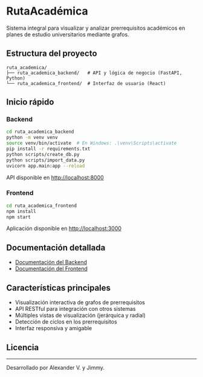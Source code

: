 # RutaAcadémica

Sistema integral para visualizar y analizar prerrequisitos académicos en planes de estudio universitarios mediante grafos.

## Estructura del proyecto

```
ruta_academica/
├── ruta_academica_backend/   # API y lógica de negocio (FastAPI, Python)
└── ruta_academica_frontend/  # Interfaz de usuario (React)
```

## Inicio rápido

### Backend

```bash
cd ruta_academica_backend
python -m venv venv
source venv/bin/activate  # En Windows: .\venv\Scripts\activate
pip install -r requirements.txt
python scripts/create_db.py
python scripts/import_data.py
uvicorn app.main:app --reload
```

API disponible en [http://localhost:8000](http://localhost:8000)

### Frontend

```bash
cd ruta_academica_frontend
npm install
npm start
```

Aplicación disponible en [http://localhost:3000](http://localhost:3000)

## Documentación detallada

- [Documentación del Backend](./ruta_academica_backend/README.md)
- [Documentación del Frontend](./ruta_academica_frontend/README.md)

## Características principales

- Visualización interactiva de grafos de prerrequisitos
- API RESTful para integración con otros sistemas
- Múltiples vistas de visualización (jerárquica y radial)
- Detección de ciclos en los prerrequisitos
- Interfaz responsiva y amigable

## Licencia
---

Desarrollado por Alexander V. y Jimmy.